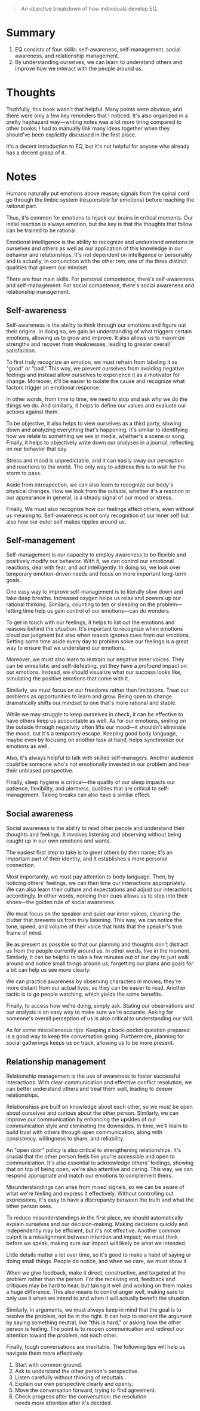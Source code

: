 > An objective breakdown of how individuals develop EQ.

# Summary
1. EQ consists of four skills: self-awareness, self-management, social awareness, and relationship management.
2. By understanding ourselves, we can learn to understand others and improve how we interact with the people around us.

# Thoughts
Truthfully, this book wasn't that helpful. Many points were obvious, and there were only a few key reminders that I noticed. It's also organized in a pretty haphazard way—writing notes was a lot more tiring compared to other books; I had to manually link many ideas together when they should've been explicitly discussed in the first place.

It's a decent introduction to EQ, but it's not helpful for anyone who already has a decent grasp of it.

# Notes
Humans naturally put emotions above reason; signals from the spinal cord go through the limbic system (responsible for emotions) before reaching the rational part.

Thus, it's common for emotions to hijack our brains in critical moments. Our initial reaction is always emotion, but the key is that the thoughts that follow can be trained to be rational.

Emotional intelligence is the ability to recognize and understand emotions in ourselves and others as well as our application of this knowledge in our behavior and relationships. It's not dependent on intelligence or personality and is actually, in conjunction with the other two, one of the three distinct qualities that govern our mindset.

There are four main skills. For personal competence, there's self-awareness and self-management. For social competence, there's social awareness and relationship management.

## Self-awareness
Self-awareness is the ability to think through our emotions and figure out their origins. In doing so, we gain an understanding of what triggers certain emotions, allowing us to grow and improve. It also allows us to maximize strengths and recover from weaknesses, leading to greater overall satisfaction.

To first truly recognize an emotion, we must refrain from labeling it as "good" or "bad." This way, we prevent ourselves from avoiding negative feelings and instead allow ourselves to experience it as a motivator for change. Moreover, it'll be easier to isolate the cause and recognize what factors trigger an emotional response.

In other words, from time to time, we need to stop and ask _why_ we do the things we do. And similarly, it helps to define our values and evaluate our actions against them.

To be objective, it also helps to view ourselves as a third party, slowing down and analyzing everything that's happening. It's similar to identifying how we relate to something we see in media, whether's a scene or song. Finally, it helps to objectively write down our analyses in a journal, reflecting on our behavior that day.

Stress and mood is unpredictable, and it can easily sway our perception and reactions to the world. The only way to address this is to wait for the storm to pass.

Aside from introspection, we can also learn to recognize our body's physical changes. How we look from the outside, whether it's a reaction or our appearance in general, is a steady signal of our mood or stress.

Finally, We must also recognize how our feelings affect others, even without us meaning to. Self-awareness is not only recognition of our inner self but also how our outer self makes ripples around us.

## Self-management
Self-management is our capacity to employ awareness to be flexible and positively modify our behavior. With it, we can control our emotional reactions, deal with fear, and act intelligently. In doing so, we look over temporary emotion-driven needs and focus on more important long-term goals.

One easy way to improve self-management is to literally slow down and take deep breaths. Increased oxygen helps us relax and powers up our rational thinking. Similarly, counting to ten or sleeping on the problem—letting time help us gain control of our emotions—can do wonders.

To get in touch with our feelings, it helps to list out the emotions and reasons behind the situation. It's important to recognize when emotions cloud our judgment but also when reason ignores cues from our emotions. Setting some time aside every day to problem solve our feelings is a great way to ensure that we understand our emotions.

Moreover, we must also learn to restrain our negative inner voices. They can be unrealistic and self-defeating, yet they have a profound impact on our emotions. Instead, we should visualize what our success looks like, simulating the positive emotions that come with it.

Similarly, we must focus on our freedoms rather than limitations. Treat our problems as opportunities to learn and grow. Being open to change dramatically shifts our mindset to one that's more rational and stable.

While we may struggle to keep ourselves in check, it can be effective to have others keep us accountable as well. As for our emotions, smiling on the outside through negativity often lifts our mood—it shouldn't eliminate the mood, but it's a temporary escape. Keeping good body language, maybe even by focusing on another task at hand, helps synchronize our emotions as well.

Also, it's always helpful to talk with skilled self-managers. Another audience could be someone who's not emotionally invested in our problem and hear their unbiased perspective.

Finally, sleep hygiene is critical—the quality of our sleep impacts our patience, flexibility, and alertness, qualities that are critical to self-management. Taking breaks can also have a similar effect.

## Social awareness
Social awareness is the ability to read other people and understand their thoughts and feelings. It involves listening and observing without being caught up in our own emotions and wants.

The easiest first step to take is to greet others by their name; it's an important part of their identity, and it establishes a more personal connection.

Most importantly, we must pay attention to body language. Then, by noticing others' feelings, we can then time our interactions appropriately. We can also learn their culture and expectations and adjust our interactions accordingly. In other words, noticing their cues allows us to step into their shoes—the golden rule of social awareness.

We must focus on the speaker and quiet our inner voices, cleaning the clutter that prevents us from truly listening. This way, we can notice the tone, speed, and volume of their voice that hints that the speaker's true frame of mind.

Be as present as possible so that our planning and thoughts don't distract us from the people currently around us. In other words, live in the moment. Similarly, it can be helpful to take a few minutes out of our day to just walk around and notice small things around us; forgetting our plans and goals for a bit can help us see more clearly.

We can practice awareness by observing characters in movies; they're more distant from our actual lives, so they can be easier to read. Another tactic is to go people watching, which yields the same benefits.

Finally, to access how we're doing, simply ask. Stating our observations and our analysis is an easy way to make sure we're accurate. Asking for someone's overall perception of us is also critical to understanding our skill.

As for some miscellaneous tips: Keeping a back-pocket question prepared is a good way to keep the conversation going. Furthermore, planning for social gatherings keeps us on track, allowing us to be more present.

## Relationship management
Relationship management is the use of awareness to foster successful interactions. With clear communication and effective conflict resolution, we can better understand others and treat them well, leading to deeper relationships.

Relationships are built on knowledge about each other, so we must be open about ourselves and curious about the other person. Similarly, we can improve our communication by enhancing the upsides of our communication style and eliminating the downsides. In time, we'll learn to build trust with others through open communication, along with consistency, willingness to share, and reliability.

An "open door" policy is also critical to strengthening relationships. It's crucial that the other person feels like you're accessible and open to communication. It's also essential to acknowledge others' feelings, showing that on top of being open, we're also attentive and caring. This way, we can respond appropriate and match our emotions to complement theirs.

Misunderstandings can arise from mixed signals, so we can be aware of what we're feeling and express it effectively. Without controlling out expressions, it's easy to have a discrepancy between the truth and what the other person sees.

To reduce misunderstandings in the first place, we should automatically explain ourselves and our decision-making. Making decisions quickly and independently may be efficient, but it's not effective. Another common culprit is a misalignment between intention and impact; we must think before we speak, making sure our impact will likely be what we intended.

Little details matter a lot over time, so it's good to make a habit of saying or doing small things. People do notice, and when we care, we must show it.

When we give feedback, make it direct, constructive, and targeted at the problem rather than the person. For the receiving end, feedback and critiques may be hard to hear, but taking it well and working on them makes a huge difference. This also means to control anger well, making sure to only use it when we intend to and when it will actually benefit the situation.

Similarly, in arguments, we must always keep in mind that the goal is to resolve the problem, not be in the right. It can help to reorient the argument by saying something neutral, like "this is hard," or asking how the other person is feeling. The point is to reopen communication and redirect our attention toward the problem, not each other.

Finally, tough conversations are inevitable. The following tips will help us navigate them more effectively.
1. Start with common ground.
2. Ask to understand the other person's perspective.
3. Listen carefully without thinking of rebuttals.
4. Explain our own perspective clearly and openly.
5. Move the conversation forward, trying to find agreement.
6. Check progress after the conversation; the resolution needs _more_ attention after it's decided.